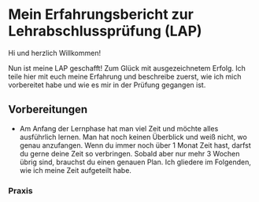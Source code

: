 # Mein Erfahrungsbericht zur Lehrabschlussprüfung (LAP)

Hi und herzlich Willkommen!

Nun ist meine LAP geschafft! Zum Glück mit ausgezeichnetem Erfolg. Ich teile hier mit euch meine Erfahrung und beschreibe zuerst, wie ich mich vorbereitet habe und wie es mir in der Prüfung gegangen ist.

## Vorbereitungen

- Am Anfang der Lernphase hat man viel Zeit und möchte alles ausführlich lernen. Man hat noch keinen Überblick und weiß nicht, wo genau anzufangen. Wenn du immer noch über 1 Monat Zeit hast, darfst du gerne deine Zeit so verbringen. Sobald aber nur mehr 3 Wochen übrig sind, brauchst du einen genauen Plan. Ich gliedere im Folgenden, wie ich meine Zeit aufgeteilt habe.

### Praxis
